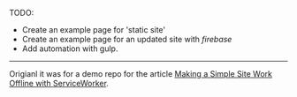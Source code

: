 TODO:
* Create an example page for 'static site'
* Create an example page for an updated site with *firebase*
* Add automation with gulp.

------

Origianl it was for a demo repo for the article [Making a Simple Site Work Offline with ServiceWorker](https://css-tricks.com/serviceworker-for-offline).

